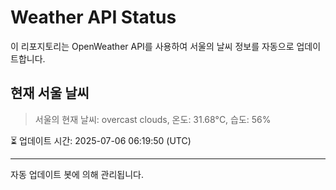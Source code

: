 
# Weather API Status

이 리포지토리는 OpenWeather API를 사용하여 서울의 날씨 정보를 자동으로 업데이트합니다.

## 현재 서울 날씨
> 서울의 현재 날씨: overcast clouds, 온도: 31.68°C, 습도: 56%

⏳ 업데이트 시간: 2025-07-06 06:19:50 (UTC)

---
자동 업데이트 봇에 의해 관리됩니다.
